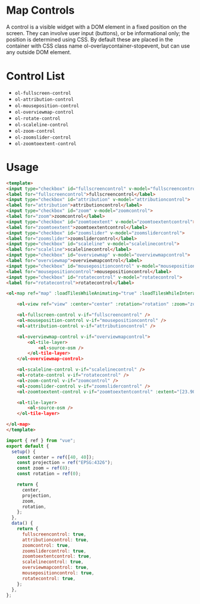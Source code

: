 # Map Controls

A control is a visible widget with a DOM element in a fixed position on the screen. They can involve user input (buttons), or be informational only; the position is determined using CSS. By default these are placed in the container with CSS class name ol-overlaycontainer-stopevent, but can use any outside DOM element.


<script setup>
import MapControlDemo from "@demos/MapControlDemo.vue"
</script>
<ClientOnly>
<MapControlDemo />
</ClientOnly>

# Control List

- `ol-fullscreen-control`
- `ol-attribution-control`
- `ol-mouseposition-control`
- `ol-overviewmap-control`
- `ol-rotate-control`
- `ol-scaleline-control`
- `ol-zoom-control`
- `ol-zoomslider-control`
- `ol-zoomtoextent-control`

# Usage

```html
<template>
<input type="checkbox" id="fullscreencontrol" v-model="fullscreencontrol">
<label for="fullscreencontrol">fullscreencontrol</label>
<input type="checkbox" id="attribution" v-model="attributioncontrol">
<label for="attribution">attributioncontrol</label>
<input type="checkbox" id="zoom" v-model="zoomcontrol">
<label for="zoom">zoomcontrol</label>
<input type="checkbox" id="zoomtoextent" v-model="zoomtoextentcontrol">
<label for="zoomtoextent">zoomtoextentcontrol</label>
<input type="checkbox" id="zoomslider" v-model="zoomslidercontrol">
<label for="zoomslider">zoomslidercontrol</label>
<input type="checkbox" id="scaleline" v-model="scalelinecontrol">
<label for="scaleline">scalelinecontrol</label>
<input type="checkbox" id="overviewmap" v-model="overviewmapcontrol">
<label for="overviewmap">overviewmapcontrol</label>
<input type="checkbox" id="mousepositioncontrol" v-model="mousepositioncontrol">
<label for="mousepositioncontrol">mousepositioncontrol</label>
<input type="checkbox" id="rotatecontrol" v-model="rotatecontrol">
<label for="rotatecontrol">rotatecontrol</label>

<ol-map ref="map" :loadTilesWhileAnimating="true" :loadTilesWhileInteracting="true" style="height:400px">

    <ol-view ref="view" :center="center" :rotation="rotation" :zoom="zoom" :projection="projection" />

    <ol-fullscreen-control v-if="fullscreencontrol" />
    <ol-mouseposition-control v-if="mousepositioncontrol" />
    <ol-attribution-control v-if="attributioncontrol" />

    <ol-overviewmap-control v-if="overviewmapcontrol">
        <ol-tile-layer>
            <ol-source-osm />
        </ol-tile-layer>
    </ol-overviewmap-control>

    <ol-scaleline-control v-if="scalelinecontrol" />
    <ol-rotate-control v-if="rotatecontrol" />
    <ol-zoom-control v-if="zoomcontrol" />
    <ol-zoomslider-control v-if="zoomslidercontrol" />
    <ol-zoomtoextent-control v-if="zoomtoextentcontrol" :extent="[23.906,42.812,46.934,34.597]" tipLabel="Fit to Turkey" />

    <ol-tile-layer>
        <ol-source-osm />
    </ol-tile-layer>

</ol-map>
</template>
```

```js
import { ref } from "vue";
export default {
  setup() {
    const center = ref([40, 40]);
    const projection = ref("EPSG:4326");
    const zoom = ref(8);
    const rotation = ref(0);

    return {
      center,
      projection,
      zoom,
      rotation,
    };
  },
  data() {
    return {
      fullscreencontrol: true,
      attributioncontrol: true,
      zoomcontrol: true,
      zoomslidercontrol: true,
      zoomtoextentcontrol: true,
      scalelinecontrol: true,
      overviewmapcontrol: true,
      mousepositioncontrol: true,
      rotatecontrol: true,
    };
  },
};
```



